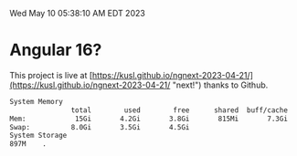 Wed May 10 05:38:10 AM EDT 2023

# Angular 16?


This project is live at [https://kusl.github.io/ngnext-2023-04-21/](https://kusl.github.io/ngnext-2023-04-21/ "next!") thanks to Github.

```bash
System Memory
               total        used        free      shared  buff/cache   available
Mem:            15Gi       4.2Gi       3.8Gi       815Mi       7.3Gi       9.9Gi
Swap:          8.0Gi       3.5Gi       4.5Gi
System Storage
897M	.
```
